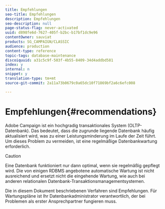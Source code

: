 ```yaml
---
title: Empfehlungen
seo-title: Empfehlungen
description: Empfehlungen
seo-description: null
page-status-flag: never-activated
uuid: d898fe6d-7627-405f-b2bc-b17bf1dc9e96
contentOwner: sauviat
products: SG_CAMPAIGN/CLASSIC
audience: production
content-type: reference
topic-tags: database-maintenance
discoiquuid: a31c5c9f-503f-4b55-8409-34d4addbd581
index: y
internal: n
snippet: y
translation-type: tm+mt
source-git-commit: 2a11a73b0679c0a65dc10f71869bf2a6c6efc008

---
```



# Empfehlungen{#recommendations}

Adobe Campaign ist ein hochgradig transaktionales System (OLTP-Datenbank). Das bedeutet, dass die zugrunde liegende Datenbank häufig aktualisiert wird, was zu einer Leistungsminderung im Laufe der Zeit führt. Um dieses Problem zu vermeiden, ist eine regelmäßige Datenbankwartung erforderlich.

>[!CAUTION]
>
>Eine Datenbank funktioniert nur dann optimal, wenn sie regelmäßig gepflegt wird. Die von einigen RDBMS angebotene automatische Wartung ist nicht ausreichend und ersetzt nicht die eingehende Wartung, wie auch bei anderen relationalen Datenbank-Transaktionsmanagementsystemen.
>  
>Die in diesem Dokument beschriebenen Verfahren sind Empfehlungen. Für Wartungspläne ist Ihr Datenbankadministrator verantwortlich, der bei Problemen als erster Ansprechpartner fungieren muss.

